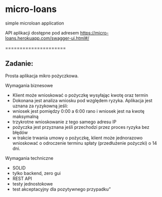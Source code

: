 # micro-loans
simple microloan application

API aplikacji dostępne pod adresem https://micro-loans.herokuapp.com/swagger-ui.html#/

=====================
## Zadanie:
Prosta aplikacja mikro pożyczkowa.
 
Wymagania biznesowe
- Klient może wnioskować o pożyczkę wysyłając kwotę oraz termin
- Dokonana jest analiza wniosku pod względem ryzyka. Aplikacja jest uznana za ryzykowną jeśli:
 - wniosek jest pomiędzy 0:00 a 6:00 rano i wniosek jest na kwotę maksymalną
 - trzykrotne wnioskowanie z tego samego adresu IP
- pożyczka jest przyznana jeśli przechodzi przez proces ryzyka bez błędów
- w trakcie trwania umowy o pożyczkę, klient może jednorazowo wnioskować o odroczenie terminu spłaty (przedłużenie pożyczki) o 14 dni.
 
 
Wymagania techniczne
- SOLID
- tylko backend, zero gui
- REST API
- testy jednostokowe
- test akceptacyjny dla pozytywnego przypadku”
